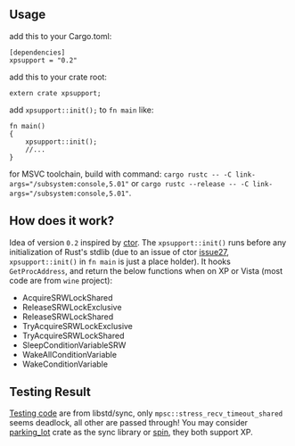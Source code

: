 ## Usage

add this to your Cargo.toml:
```
[dependencies]
xpsupport = "0.2"
```
add this to your crate root:
```
extern crate xpsupport;
```
add `xpsupport::init();` to `fn main` like:
```
fn main()
{
    xpsupport::init();
	//...
}	
```
for MSVC toolchain, build with command: `cargo rustc -- -C link-args="/subsystem:console,5.01"` or `cargo rustc --release -- -C link-args="/subsystem:console,5.01"`.

## How does it work?

Idea of version `0.2` inspired by [ctor](https://github.com/mmastrac/rust-ctor). The `xpsupport::init()` runs before any initialization of Rust's stdlib (due to an issue of ctor [issue27](https://github.com/mmastrac/rust-ctor/issues/27), `xpsupport::init()` in `fn main` is just a place holder). It hooks `GetProcAddress`, and return the below functions when on XP or Vista (most code are from `wine` project):

* AcquireSRWLockShared
* ReleaseSRWLockExclusive
* ReleaseSRWLockShared
* TryAcquireSRWLockExclusive
* TryAcquireSRWLockShared
* SleepConditionVariableSRW
* WakeAllConditionVariable
* WakeConditionVariable

## Testing Result
[Testing code](https://github.com/lynnux/xpsupport-sys/tree/master/test) are from libstd/sync, only `mpsc::stress_recv_timeout_shared` seems deadlock, all other are passed through!
You may consider [parking_lot](https://github.com/Amanieu/parking_lot) crate as the sync library or [spin](https://github.com/mvdnes/spin-rs), they both support XP.


